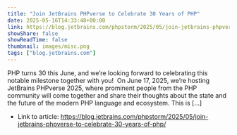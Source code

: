 ```yaml
---
title: "Join JetBrains PHPverse to Celebrate 30 Years of PHP"
date: 2025-05-16T14:33:48+00:00
link: https://blog.jetbrains.com/phpstorm/2025/05/join-jetbrains-phpverse-to-celebrate-30-years-of-php/
showShare: false
showReadTime: false
thumbnail: images/misc.png
tags: ["blog.jetbrains.com"]
---
```

PHP turns 30 this June, and we’re looking forward to celebrating this notable milestone together with you!  On June 17, 2025, we’re hosting JetBrains PHPverse 2025, where prominent people from the PHP community will come together and share their thoughts about the state and the future of the modern PHP language and ecosystem. This is […]

- Link to article: https://blog.jetbrains.com/phpstorm/2025/05/join-jetbrains-phpverse-to-celebrate-30-years-of-php/